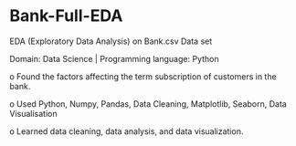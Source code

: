 # Bank-Full-EDA
EDA (Exploratory Data Analysis) on Bank.csv Data set

Domain: Data Science | Programming language: Python

o Found the factors affecting the term subscription of customers in the bank.

o Used Python, Numpy, Pandas, Data Cleaning, Matplotlib, Seaborn, Data Visualisation

o Learned data cleaning, data analysis, and data visualization.
